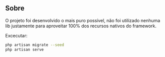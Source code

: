 ## Sobre

O projeto foi desenvolvido o mais puro possível, não foi utilizado nenhuma lib justamente para aproveitar 100% dos recursos nativos do framework.

Excecutar:
```bash
php artisan migrate --seed
php artisan serve
```
